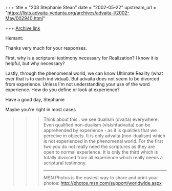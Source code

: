 +++
title = "203 Stephanie Stean"
date = "2002-05-22"
upstream_url = "https://lists.advaita-vedanta.org/archives/advaita-l/2002-May/002940.html"

+++
[Archive link](https://lists.advaita-vedanta.org/archives/advaita-l/2002-May/002940.html)

Hemant:

Thanks very much for your responses.

First, why is a scriptural testimony necessary for Realization?  I know it
is helpful, but why necessary?

Lastly, through the phenomenal world, we can know Ultimate Reality (what
ever that is to each individual).  But advaita does not seem to be divorced
from experience. Unless I'm not understanding your use of the word
experience.  How do you define or look at experience?

Have a good day,
Stephanie

Maybe you're right in most cases
>>>
>>> Think about this : we see dualism (dvaita) everywhere. Even qualified
>>> non-dualism (visishtadvaita) can be apprehended by experience - as it is
>>> qualities that we perceive in objects. It is only advaita (non-dualism)
>>> which is not experienced in the phenomenal world. For the first two you
> do
>>> not really need the scriptures as they are open to normal experience. It
> is
>>> only the third which is totally divorced from all experience which
> really
>>> needs a scriptural testimony.
>>>
>>> _________________________________________________________________
>>> MSN Photos is the easiest way to share and print your photos:
>>> http://photos.msn.com/support/worldwide.aspx

